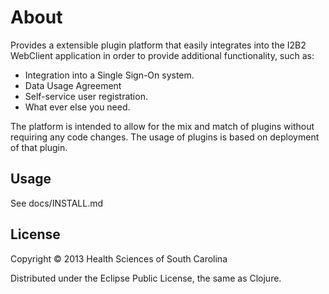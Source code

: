 # About

Provides a extensible plugin platform that easily integrates into the I2B2 WebClient application in order to provide additional functionality, such as:

* Integration into a Single Sign-On system.
* Data Usage Agreement
* Self-service user registration.
* What ever else you need.

The platform is intended to allow for the mix and match of plugins without requiring any code changes.  The usage of plugins is based on deployment of that plugin.

## Usage

See docs/INSTALL.md

## License

Copyright © 2013 Health Sciences of South Carolina

Distributed under the Eclipse Public License, the same as Clojure.
